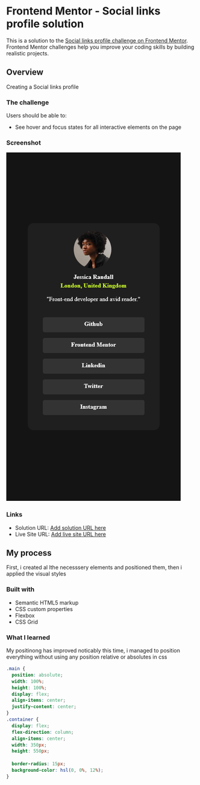 # Frontend Mentor - Social links profile solution

This is a solution to the [Social links profile challenge on Frontend Mentor](https://www.frontendmentor.io/challenges/social-links-profile-UG32l9m6dQ). Frontend Mentor challenges help you improve your coding skills by building realistic projects.

## Overview

Creating a Social links profile

### The challenge

Users should be able to:

- See hover and focus states for all interactive elements on the page

### Screenshot

![](/Screenshot%202024-11-17%20at%2017-02-51%20Frontend%20Mentor%20Social%20links%20profile.png)

### Links

- Solution URL: [Add solution URL here](https://your-solution-url.com)
- Live Site URL: [Add live site URL here](https://your-live-site-url.com)

## My process

First, i created al lthe necesssery elements and positioned them, then i applied the visual styles

### Built with

- Semantic HTML5 markup
- CSS custom properties
- Flexbox
- CSS Grid

### What I learned

My positinong has improved noticably this time, i managed to position everything without using any position relative or absolutes in css

```css
.main {
  position: absolute;
  width: 100%;
  height: 100%;
  display: flex;
  align-items: center;
  justify-content: center;
}
.container {
  display: flex;
  flex-direction: column;
  align-items: center;
  width: 350px;
  height: 550px;

  border-radius: 15px;
  background-color: hsl(0, 0%, 12%);
}
```
